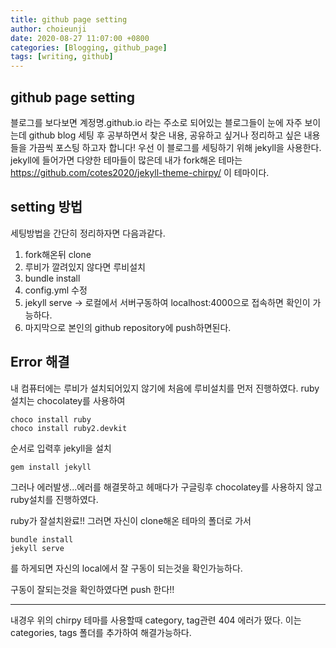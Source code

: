 ```yaml
---
title: github page setting
author: choieunji
date: 2020-08-27 11:07:00 +0800
categories: [Blogging, github_page]
tags: [writing, github]
---
```


## github page setting

블로그를 보다보면 계정명.github.io 라는 주소로 되어있는 블로그들이 눈에 자주 보이는데
github blog 세팅 후 공부하면서 찾은 내용, 공유하고 싶거나 정리하고 싶은 내용들을 가끔씩 포스팅 하고자 합니다!
우선 이 블로그를 세팅하기 위해 jekyll을 사용한다. jekyll에 들어가면 다양한 테마들이 많은데 내가 fork해온 테마는
<https://github.com/cotes2020/jekyll-theme-chirpy/>
이 테마이다. 

## setting 방법

세팅방법을 간단히 정리하자면 다음과같다.
1. fork해온뒤 clone
2. 루비가 깔려있지 않다면 루비설치
3. bundle install
4. config.yml 수정
5. jekyll serve -> 로컬에서 서버구동하여 localhost:4000으로 접속하면 확인이 가능하다.
6. 마지막으로 본인의 github repository에 push하면된다.

## Error 해결

내 컴퓨터에는 루비가 설치되어있지 않기에 처음에 루비설치를 먼저 진행하였다.
ruby 설치는 chocolatey를 사용하여
```
choco install ruby
choco install ruby2.devkit
```
순서로 입력후 jekyll을 설치
```
gem install jekyll
```

그러나 에러발생...에러를 해결못하고 헤매다가 구글링후 chocolatey를 사용하지 않고 ruby설치를 진행하였다.

ruby가 잘설치완료!!
그러면 자신이 clone해온 테마의 폴더로 가서
```
bundle install
jekyll serve
```
를 하게되면 자신의 local에서 잘 구동이 되는것을 확인가능하다.

구동이 잘되는것을 확인하였다면
push 한다!!

---
내경우 위의 chirpy 테마를 사용할때 category, tag관련 404 에러가 떴다.
이는 categories, tags 폴더를 추가하여 해결가능하다.
